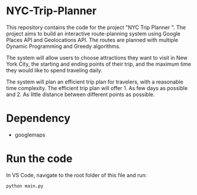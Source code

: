 # NYC-Trip-Planner
This repository contains the code for the project "NYC Trip Planner ". The project aims to build an interactive route-planning system using Google Places API and Geolocations API. The routes are planned with multiple Dynamic Programming and Greedy algorithms. 

The system will allow users to choose attractions they want to visit in New York City, the starting and ending points of their trip, and the maximum time they would like to spend traveling daily. 

The system will plan an efficient trip plan for travelers, with a reasonable time complexity. The efficient trip plan will offer 1. As few days as possible and 2. As little distance between different points as possible. 

# Dependency
- googlemaps

# Run the code
In VS Code, navigate to the root folder of this file and run:
```
python main.py
```
